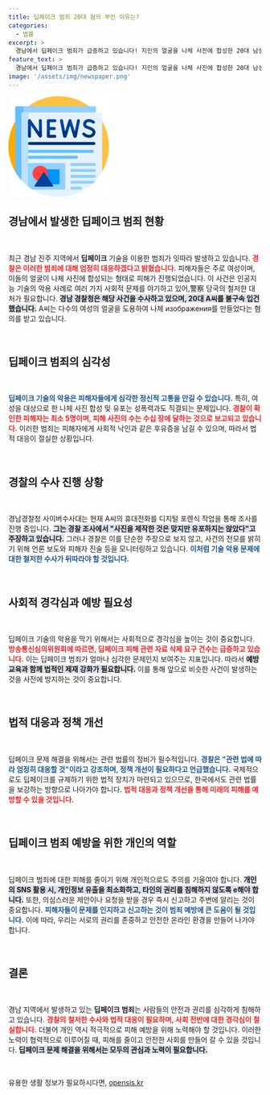 ```yaml
---
title: 딥페이크 범죄 20대 혐의 부인 이유는?
categories:
  - 법률
excerpt: >
  경남에서 딥페이크 범죄가 급증하고 있습니다! 지인의 얼굴을 나체 사진에 합성한 20대 남성 A씨가 불구속 입건되었고, 피해자만 5명으로 확인되었습니다. 경찰은 엄중 처벌을 예고하며, 디지털 포렌식 조사에 착수했습니다. 클릭해서 자세한 내용을 확인하세요!
feature_text: >
  경남에서 딥페이크 범죄가 급증하고 있습니다! 지인의 얼굴을 나체 사진에 합성한 20대 남성 A씨가 불구속 입건되었고, 피해자만 5명으로 확인되었습니다. 경찰은 엄중 처벌을 예고하며, 디지털 포렌식 조사에 착수했습니다. 클릭해서 자세한 내용을 확인하세요!
image: '/assets/img/newspaper.png'
---
```


<p><img src="/assets/img/newspaper.png" alt="kimp 속보" /></p>

<h2 data-ke-size="size26">경남에서 발생한 딥페이크 범죄 현황</h2>

<p data-ke-size="size16">&nbsp;</p>

<p>최근 경남 진주 지역에서 <strong>딥페이크</strong> 기술을 이용한 범죄가 잇따라 발생하고 있습니다. <b><span style="color: #ee2323;">경찰은 이러한 범죄에 대해 엄정히 대응하겠다고 밝혔습니다.</span></b> 피해자들은 주로 여성이며, 이들의 얼굴이 나체 사진에 합성되는 형태로 피해가 진행되었습니다. 이 사건은 인공지능 기술의 악용 사례로 여러 가지 사회적 문제를 야기하고 있어,警察 당국의 철저한 대처가 필요합니다. <b><span style="background-color: #21538527;">경남 경찰청은 해당 사건을 수사하고 있으며, 20대 A씨를 불구속 입건했습니다.</span></b> A씨는 다수의 여성의 얼굴을 도용하여 나체 изображения를 만들었다는 혐의를 받고 있습니다. </p>

<p data-ke-size="size16">&nbsp;</p>

<h2 data-ke-size="size26">딥페이크 범죄의 심각성</h2>

<p data-ke-size="size16">&nbsp;</p>

<p><b><span style="color: #1a5490;">딥페이크 기술의 악용은 피해자들에게 심각한 정신적 고통을 안길 수 있습니다.</span></b> 특히, 여성을 대상으로 한 나체 사진 합성 및 유포는 성폭력과도 직결되는 문제입니다. <b><span style="color: #ee2323;">경찰이 확인한 피해자는 최소 5명이며, 피해 사진의 수는 수십 장에 달하는 것으로 보고되고 있습니다.</span></b> 이러한 범죄는 피해자에게 사회적 낙인과 같은 후유증을 남길 수 있으며, 따라서 법적 대응이 절실한 상황입니다.</p>

<p data-ke-size="size16">&nbsp;</p>

<h2 data-ke-size="size26">경찰의 수사 진행 상황</h2>

<p data-ke-size="size16">&nbsp;</p>

<p>경남경찰청 사이버수사대는 현재 A씨의 휴대전화를 디지털 포렌식 작업을 통해 조사를 진행 중입니다. <b><span style="background-color: #21538527;">그는 경찰 조사에서 "사진을 제작한 것은 맞지만 유포하지는 않았다"고 주장하고 있습니다.</span></b> 그러나 경찰은 이를 단순한 주장으로 보지 않고, 사건의 전모를 밝히기 위해 언론 보도와 피해자 진술 등을 모니터링하고 있습니다. <b><span style="color: #1a5490;">이처럼 기술 악용 문제에 대한 철저한 수사가 뒤따라야 할 것입니다.</span></b></p>

<p data-ke-size="size16">&nbsp;</p>

<h2 data-ke-size="size26">사회적 경각심과 예방 필요성</h2>

<p data-ke-size="size16">&nbsp;</p>

<p>딥페이크 기술의 악용을 막기 위해서는 사회적으로 경각심을 높이는 것이 중요합니다. <b><span style="color: #ee2323;">방송통신심의위원회에 따르면, 딥페이크 피해 관련 자료 삭제 요구 건수는 급증하고 있습니다.</span></b> 이는 딥페이크 범죄가 얼마나 심각한 문제인지 보여주는 지표입니다. 따라서 <b><span style="background-color: #21538527;">예방 교육과 함께 법적인 제재 강화가 필요합니다.</span></b> 이를 통해 앞으로 비슷한 사건이 발생하는 것을 사전에 방지하는 것이 중요합니다.</p>

<p data-ke-size="size16">&nbsp;</p>

<h2 data-ke-size="size26">법적 대응과 정책 개선</h2>

<p data-ke-size="size16">&nbsp;</p>

<p>딥페이크 문제 해결을 위해서는 관련 법률의 정비가 필수적입니다. <b><span style="color: #1a5490;">경찰은 "관련 법에 따라 엄정히 대응할 것"이라고 강조하며, 정책 개선이 필요하다고 언급했습니다.</span></b> 국제적으로도 딥페이크를 규제하기 위한 법적 장치가 마련되고 있으므로, 한국에서도 관련 법률을 보강하는 방향으로 나아가야 합니다. <b><span style="color: #ee2323;">법적 대응과 정책 개선을 통해 미래의 피해를 예방할 수 있을 것입니다.</span></b></p>

<p data-ke-size="size16">&nbsp;</p>

<h2 data-ke-size="size26">딥페이크 범죄 예방을 위한 개인의 역할</h2>

<p data-ke-size="size16">&nbsp;</p>

<p>딥페이크 범죄에 대한 피해를 줄이기 위해 개인적으로도 주의를 기울여야 합니다. <b><span style="background-color: #21538527;">개인의 SNS 활용 시, 개인정보 유출을 최소화하고, 타인의 권리를 침해하지 않도록 е해야 합니다.</span></b> 또한, 의심스러운 제안이나 요청을 받을 경우 즉시 신고하고 주변에 알리는 것이 중요합니다. <b><span style="color: #1a5490;">피해자들이 문제를 인지하고 신고하는 것이 범죄 예방에 큰 도움이 될 것입니다.</span></b> 이에 따라, 우리는 서로의 권리를 존중하고 안전한 온라인 환경을 만들어 나가야 합니다.</p>

<p data-ke-size="size16">&nbsp;</p>

<h2 data-ke-size="size26">결론</h2>

<p data-ke-size="size16">&nbsp;</p>

<p>경남 지역에서 발생하고 있는 <b>딥페이크 범죄</b>는 사람들의 안전과 권리를 심각하게 침해하고 있습니다. <b><span style="color: #ee2323;">경찰의 철저한 수사와 법적 대응이 필요하며, 사회 전반에 대한 경각심이 절실합니다.</span></b> 더불어 개인 역시 적극적으로 피해 예방을 위해 노력해야 할 것입니다. 이러한 노력이 협력적으로 이루어질 때, 피해를 줄이고 안전한 사회를 만들어 갈 수 있을 것입니다. <b><span style="background-color: #21538527;">딥페이크 문제 해결을 위해서는 모두의 관심과 노력이 필요합니다.</span></b></p>

<p data-ke-size="size16">&nbsp;</p>
유용한 생활 정보가 필요하시다면, <a href="https://opensis.kr" rel="dofollow">opensis.kr</a>


